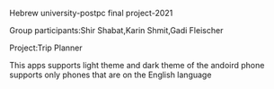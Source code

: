 Hebrew university-postpc final project-2021

Group participants:Shir Shabat,Karin Shmit,Gadi Fleischer

Project:Trip Planner

This apps supports light theme and dark theme of the andoird phone
supports only phones that are on the English language
